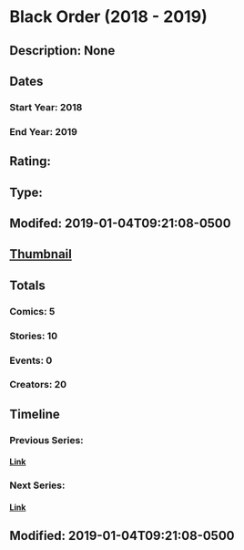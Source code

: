 # Black Order (2018 - 2019)
## Description: None
## Dates
### Start Year: 2018
### End Year: 2019
## Rating: 
## Type: 
## Modifed: 2019-01-04T09:21:08-0500
## [Thumbnail](http://i.annihil.us/u/prod/marvel/i/mg/9/40/5be37530eb3e6.jpg)
## Totals
### Comics: 5
### Stories: 10
### Events: 0
### Creators: 20
## Timeline
### Previous Series: 
#### [Link]()
### Next Series: 
#### [Link]()
## Modified: 2019-01-04T09:21:08-0500